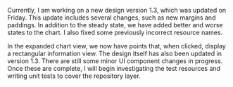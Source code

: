 Currently, I am working on a new design version 1.3, which was updated on Friday. This update includes several changes, such as new margins and paddings. In addition to the steady state, we have added better and worse states to the chart. I also fixed some previously incorrect resource names.

In the expanded chart view, we now have points that, when clicked, display a rectangular information view. The design itself has also been updated in version 1.3. There are still some minor UI component changes in progress. Once these are complete, I will begin investigating the test resources and writing unit tests to cover the repository layer.
